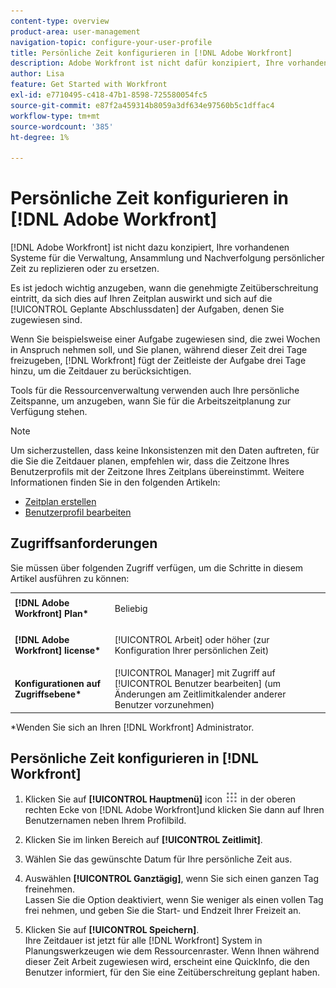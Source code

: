 ```yaml
---
content-type: overview
product-area: user-management
navigation-topic: configure-your-user-profile
title: Persönliche Zeit konfigurieren in [!DNL Adobe Workfront]
description: Adobe Workfront ist nicht dafür konzipiert, Ihre vorhandenen Systeme für die Verwaltung, Ansammlung und Verfolgung von Zeitlimits zu replizieren oder zu ersetzen. Es ist jedoch wichtig anzugeben, wann die genehmigte Zeit vergeht, da dies sich auf Ihren Zeitplan auswirkt und sich auf die geplanten Abschlussdaten der Aufgaben auswirkt, denen Sie zugewiesen sind.
author: Lisa
feature: Get Started with Workfront
exl-id: e7710495-c418-47b1-8598-725580054fc5
source-git-commit: e87f2a459314b8059a3df634e97560b5c1dffac4
workflow-type: tm+mt
source-wordcount: '385'
ht-degree: 1%

---
```


# Persönliche Zeit konfigurieren in [!DNL Adobe Workfront]

[!DNL Adobe Workfront] ist nicht dazu konzipiert, Ihre vorhandenen Systeme für die Verwaltung, Ansammlung und Nachverfolgung persönlicher Zeit zu replizieren oder zu ersetzen.

Es ist jedoch wichtig anzugeben, wann die genehmigte Zeitüberschreitung eintritt, da sich dies auf Ihren Zeitplan auswirkt und sich auf die [!UICONTROL Geplante Abschlussdaten] der Aufgaben, denen Sie zugewiesen sind.

Wenn Sie beispielsweise einer Aufgabe zugewiesen sind, die zwei Wochen in Anspruch nehmen soll, und Sie planen, während dieser Zeit drei Tage freizugeben, [!DNL Workfront] fügt der Zeitleiste der Aufgabe drei Tage hinzu, um die Zeitdauer zu berücksichtigen.

Tools für die Ressourcenverwaltung verwenden auch Ihre persönliche Zeitspanne, um anzugeben, wann Sie für die Arbeitszeitplanung zur Verfügung stehen.

>[!NOTE]
>
>Um sicherzustellen, dass keine Inkonsistenzen mit den Daten auftreten, für die Sie die Zeitdauer planen, empfehlen wir, dass die Zeitzone Ihres Benutzerprofils mit der Zeitzone Ihres Zeitplans übereinstimmt. Weitere Informationen finden Sie in den folgenden Artikeln:
>
>* [Zeitplan erstellen](../../../administration-and-setup/set-up-workfront/configure-timesheets-schedules/create-schedules.md)
>* [Benutzerprofil bearbeiten](../../../administration-and-setup/add-users/create-and-manage-users/edit-a-users-profile.md)
>




## Zugriffsanforderungen

Sie müssen über folgenden Zugriff verfügen, um die Schritte in diesem Artikel ausführen zu können:

<table style="table-layout:auto"> 
 <col> 
 </col> 
 <col> 
 </col> 
 <tbody> 
  <tr> 
   <td role="rowheader"><strong>[!DNL Adobe Workfront] Plan*</strong></td> 
   <td> <p>Beliebig</p> </td> 
  </tr> 
  <tr> 
   <td role="rowheader"><strong>[!DNL Adobe Workfront] license*</strong></td> 
   <td> <p>[!UICONTROL Arbeit] oder höher (zur Konfiguration Ihrer persönlichen Zeit)</p> </td> 
  </tr> 
  <tr> 
   <td role="rowheader"><strong>Konfigurationen auf Zugriffsebene*</strong></td> 
   <td>[!UICONTROL Manager] mit Zugriff auf [!UICONTROL Benutzer bearbeiten] (um Änderungen am Zeitlimitkalender anderer Benutzer vorzunehmen)</td> 
  </tr> 
 </tbody> 
</table>

&#42;Wenden Sie sich an Ihren [!DNL Workfront] Administrator.

## Persönliche Zeit konfigurieren in [!DNL Workfront]

1. Klicken Sie auf **[!UICONTROL Hauptmenü]** icon ![](assets/main-menu-icon.png) in der oberen rechten Ecke von [!DNL Adobe Workfront]und klicken Sie dann auf Ihren Benutzernamen neben Ihrem Profilbild.

1. Klicken Sie im linken Bereich auf **[!UICONTROL Zeitlimit]**.
1. Wählen Sie das gewünschte Datum für Ihre persönliche Zeit aus.
1. Auswählen **[!UICONTROL Ganztägig]**, wenn Sie sich einen ganzen Tag freinehmen.\
   Lassen Sie die Option deaktiviert, wenn Sie weniger als einen vollen Tag frei nehmen, und geben Sie die Start- und Endzeit Ihrer Freizeit an.

1. Klicken Sie auf **[!UICONTROL Speichern]**.\
   Ihre Zeitdauer ist jetzt für alle [!DNL Workfront] System in Planungswerkzeugen wie dem Ressourcenraster. Wenn Ihnen während dieser Zeit Arbeit zugewiesen wird, erscheint eine QuickInfo, die den Benutzer informiert, für den Sie eine Zeitüberschreitung geplant haben.
